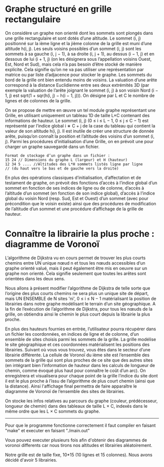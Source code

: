 Graphe structuré en grille rectangulaire
===================================================================================================

On considère un graphe non orienté dont les sommets sont plongés dans une grille rectangulaire
et sont dotés d’une altitude. 
Le sommet (i, j) positionné sur la ième ligne et la jième colonne de la grille est muni d’une altitude 
h(i, j). 
Les seuls voisins possibles d’un sommet (i, j) sont les sommets à sa gauche (i, j − 1), à sa droite (i, j + 1), 
au dessus (i − 1, j) et en dessous de lui (i + 1, j) (on les désignera sous l’appellation voisins Ouest, Est, 
Nord et Sud), mais cela n’a pas besoin d’être stocké de manière explicite. Cela signifie qu’on ne va pas 
utiliser une représentation par matrice ou par liste d’adjacence pour stocker le graphe. Les sommets du bord de 
la grille ont bien entendu moins de voisins. 
La valuation d’une arête correspond à la distance Euclidienne entre ses deux extrémités 3D (par exemple la valuation 
de l’arête joignant le sommet (i, j) à son voisin Nord (i − 1, j) est sqrt(1 + sqr(h(i, j) − h(i − 1, j))). 
On désigne par L et C le nombre de lignes et de colonnes de la grille.

On se propose de mettre en œuvre un tel module graphe représentant une Grille, en utilisant
uniquement un tableau 1D de taille L×C contenant des informations de hauteur. Le sommet (i, j)
(0 ≤ i ≤ L − 1, 0 ≤ j ≤ C − 1) est représenté par l’indice global i ∗ C + j de la case du tableau
qui contient la valeur de son altitude h(i, j). 
Il est inutile de créer une structure de donnée arête, puisqu’on connaît la position et l’altitude des voisins d’un 
sommet (i, j).
Parmi les procédures d’initialisation d’une Grille, on en prévoit une pour charger un graphe sauvegardé dans un fichier.

```
Format de stockage d’un graphe dans un fichier :
15 24 // Dimensions du graphe L (largeur) et H (hauteur)
12 34 5 .... //Altitudes des L*H sommets listés ligne par ligne
// (du haut vers le bas et de gauche vers la droite)
```

En plus des opérations classiques d’initialisation, d’affectation et de testament de graphe,
on prévoit des fonctions d’accès à l’indice global d’un sommet en fonction de ses indices de ligne ou
de colonne, d’accès à l’altitude d’un sommet (en fonction de son indice global), d’accès à l’indice
global du voisin Nord (resp. Sud, Est et Ouest) d’un sommet (avec pour précondition que le
voisin existe) ainsi que des procédures de modification de l’altitude d’un sommet et une procédure
d’affichage de la grille de hauteur.


Connaître la librairie la plus proche : diagramme de Voronoï
===================================================================================================

L’algorithme de Dijkstra vu en cours permet de trouver les plus courts chemins entre UN
unique nœud n et tous les nœuds accessibles d’un graphe orienté valué, mais il peut également
être mis en oeuvre sur un graphe non orienté. Cela signifie seulement que toutes les arêtes sont
orientées dans les deux sens.

Nous allons à présent modifier l’algorithme de Dijkstra de telle sorte que l’origine des plus courts
chemins ne sera plus un unique site de départ, mais UN ENSEMBLE de N sites 'ni', 0 ≤ i ≤ N − 1
matérialisant la position de librairies dans notre graphe modélisant le terrain d’un site géographique. 
A la fin de l’exécution de l’algorithme de Dijkstra, pour tous les nœuds de la grille, on obtiendra 
ainsi le chemin le plus court depuis la librairie la plus proche.

En plus des hauteurs fournies en entrée, l’utilisateur pourra récupérer dans un fichier les coordonnées, 
en indices de ligne et de colonne, d’un ensemble de sites choisis parmi les sommets
de la grille. La grille modélise le site géographique et ces coordonnées matérialisent les positions
des librairies. Suivant où vous vous trouvez, vous êtes dans le secteur d’une librairie différente. La
cellule de Voronoï du ième site est l’ensemble des sommets de la grille qui sont plus proches de ce
site que des autres sites (en intégrant bien l’information de hauteur dans les calculs de longueur
de chemin, comme évoqué plus haut pour connaître le coût d’un arc). On enregistrera et 
visualisera pour chaque point de la grille l’indice du site dont il est le plus proche à l’issu de
l’algorithme de plus court chemin (ainsi que la distance). Ainsi l'affichage final permettra de
faire apparaître le diagramme de Voronoï de l’ensemble des sites de librairies.

On stocke les infos relatives au parcours du graphe (couleur, prédécesseur, longueur de chemin) dans des 
tableaux de taille L × C, indexés dans le même ordre que les L × C sommets du graphe.

***

Pour que le programme fonctionne correctement il faut compiler en faisant "make" et executer en faisant "./main.out"

Vous pouvez executer plusieurs fois afin d'obtenir des diagrammes de voronoi differents car nous tirons 
nos altitudes et librairies aléatoirement.

Notre grille est de taille fixe, 10*15 (10 lignes et 15 colonnes).
Nous avons décidé d'avoir 5 librairies.
